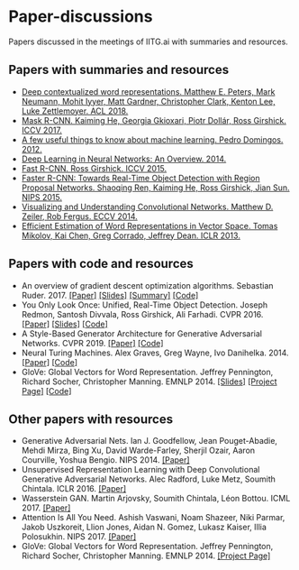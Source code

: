 # Paper-discussions
Papers discussed in the meetings of IITG.ai with summaries and resources.

## Papers with summaries and resources

* [Deep contextualized word representations. Matthew E. Peters, Mark Neumann, Mohit Iyyer, Matt Gardner, Christopher Clark, Kenton Lee, Luke Zettlemoyer. ACL 2018.](https://github.com/IITGuwahati-AI/Paper-discussions/blob/master/Summaries/Deep%20contextualized%20word%20representations.md)
* [Mask R-CNN. Kaiming He, Georgia Gkioxari, Piotr Dollár, Ross Girshick. ICCV 2017.](https://github.com/IITGuwahati-AI/Paper-discussions/blob/master/Summaries/Mask%20RCNN.md)
* [A few useful things to know about machine learning. Pedro Domingos. 2012.](https://github.com/IITGuwahati-AI/Paper-discussions/blob/master/Summaries/A%20few%20useful%20things%20to%20know%20about%20machine%20learning.md)
* [Deep Learning in Neural Networks: An Overview. 2014.](https://github.com/IITGuwahati-AI/Paper-discussions/blob/master/Summaries/Deep%20Learning%20in%20Neural%20Networks:%20An%20Overview.md)
* [Fast R-CNN. Ross Girshick. ICCV 2015.](https://github.com/IITGuwahati-AI/Paper-discussions/blob/master/Summaries/Fast%20RCNN.md)
* [Faster R-CNN: Towards Real-Time Object Detection with Region Proposal Networks. Shaoqing Ren, Kaiming He, Ross Girshick, Jian Sun. NIPS 2015.](https://github.com/IITGuwahati-AI/Paper-discussions/tree/master/Summaries/Faster%20R-CNN%20and%20Mask%20R-CNN)
* [Visualizing and Understanding Convolutional Networks. Matthew D. Zeiler, Rob Fergus. ECCV 2014.](https://github.com/IITGuwahati-AI/Paper-discussions/blob/master/Summaries/Visualization%20of%20CNNs%20using%20Deconvet.md)
* [Efficient Estimation of Word Representations in Vector Space. Tomas Mikolov, Kai Chen, Greg Corrado, Jeffrey Dean. ICLR 2013.](https://github.com/IITGuwahati-AI/Paper-discussions/blob/master/Summaries/Word2Vec%20Representation.md)

## Papers with code and resources
* An overview of gradient descent optimization algorithms. Sebastian Ruder. 2017. [[Paper]](https://arxiv.org/pdf/1609.04747.pdf) [[Slides]](https://github.com/IITGuwahati-AI/Paper-discussions/tree/master/Code/Gradient_Descent_optimization/Presentation) [[Summary]](https://medium.com/iitg-ai/into-the-depths-of-gradient-descent-52cf9ee92d36)  [[Code]](https://github.com/IITGuwahati-AI/Paper-discussions/tree/master/Code/Gradient_Descent_optimization/Implementation)
* You Only Look Once: Unified, Real-Time Object Detection. Joseph Redmon, Santosh Divvala, Ross Girshick, Ali Farhadi. CVPR 2016. [[Paper]](https://arxiv.org/pdf/1506.02640.pdf) [[Slides]](https://github.com/IITGuwahati-AI/Paper-discussions/blob/master/Code/YOLO_object_detection/Presentation%20Slides.pdf) [[Code]](https://github.com/IITGuwahati-AI/Paper-discussions/blob/master/Code/YOLO_object_detection/Implementation.ipynb)
* A Style-Based Generator Architecture for Generative Adversarial Networks. CVPR 2019. [[Paper]](https://arxiv.org/pdf/1812.04948v3.pdf) [[Code]](https://github.com/IITGuwahati-AI/StyleGAN)
* Neural Turing Machines. Alex Graves, Greg Wayne, Ivo Danihelka. 2014. [[Paper]](https://arxiv.org/pdf/1410.5401.pdf) [[Code]](https://github.com/IITGuwahati-AI/Neural-Turing-Machine)
* GloVe: Global Vectors for Word Representation. Jeffrey Pennington, Richard Socher, Christopher Manning. EMNLP 2014. [[Slides]](https://github.com/IITGuwahati-AI/Paper-discussions/blob/master/Summaries/GloVe%20Representation.md) [[Project Page]](https://nlp.stanford.edu/projects/glove/) [[Code]](https://colab.research.google.com/drive/1J75hTE5UFPKeO0GcV8os9YTILhptYDrY?usp=sharing)


## Other papers with resources
* Generative Adversarial Nets. Ian J. Goodfellow, Jean Pouget-Abadie, Mehdi Mirza, Bing Xu, David Warde-Farley, Sherjil Ozair, Aaron Courville, Yoshua Bengio. NIPS 2014.
[[Paper]](https://arxiv.org/pdf/1406.2661.pdf)
* Unsupervised Representation Learning with Deep Convolutional Generative Adversarial Networks. Alec Radford, Luke Metz, Soumith Chintala. ICLR 2016. [[Paper]](https://arxiv.org/pdf/1511.06434.pdf)
* Wasserstein GAN. Martin Arjovsky, Soumith Chintala, Léon Bottou. ICML 2017. [[Paper]](https://arxiv.org/pdf/1701.07875.pdf)
* Attention Is All You Need. Ashish Vaswani, Noam Shazeer, Niki Parmar, Jakob Uszkoreit, Llion Jones, Aidan N. Gomez, Lukasz Kaiser, Illia Polosukhin. NIPS 2017. [[Paper]](https://arxiv.org/pdf/1706.03762.pdf)
* GloVe: Global Vectors for Word Representation. Jeffrey Pennington, Richard Socher, Christopher Manning. EMNLP 2014. [[Project Page]](https://nlp.stanford.edu/projects/glove/)


